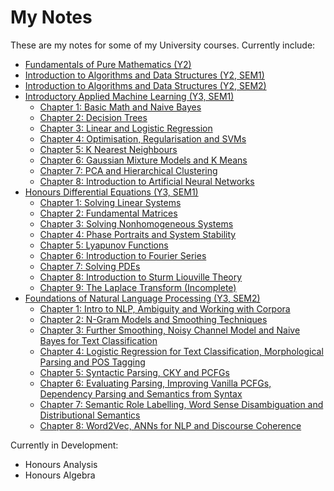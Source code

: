 <h1> My Notes</h1>

These are my notes for some of my University courses. Currently include:

- [Fundamentals of Pure Mathematics (Y2)](https://alv31415.github.io/notes/FPM/FPM.pdf)
- [Introduction to Algorithms and Data Structures (Y2, SEM1)](https://alv31415.github.io/notes/IADS/IADS-Sem1.pdf)
- [Introduction to Algorithms and Data Structures (Y2, SEM2)](https://alv31415.github.io/notes/IADS/IADS-Sem2.pdf)
- [Introductory Applied Machine Learning (Y3, SEM1)](https://github.com/alv31415/notes/tree/master/IAML)
    - [Chapter 1: Basic Math and Naive Bayes](https://alv31415.github.io/notes/IAML/W1-2-MathNB.pdf)
    - [Chapter 2: Decision Trees](https://alv31415.github.io/notes/IAML/W3-DecisionTrees.pdf)
    - [Chapter 3: Linear and Logistic Regression](https://alv31415.github.io/notes/IAML/W4-Regression.pdf)
    - [Chapter 4: Optimisation, Regularisation and SVMs](https://alv31415.github.io/notes/IAML/W5-SVMs.pdf)
    - [Chapter 5: K Nearest Neighbours](https://alv31415.github.io/notes/IAML/W6-kNNs.pdf)
    - [Chapter 6: Gaussian Mixture Models and K Means](https://alv31415.github.io/notes/IAML/W7-GMMs-KMeans.pdf)
    - [Chapter 7: PCA and Hierarchical Clustering](https://alv31415.github.io/notes/IAML/W8-PCA-HierClust.pdf)
    - [Chapter 8: Introduction to Artificial Neural Networks](https://alv31415.github.io/notes/IAML/W9-ANNs.pdf)
- [Honours Differential Equations (Y3, SEM1)](https://github.com/alv31415/notes/tree/master/HDEQ)
    - [Chapter 1: Solving Linear Systems](https://alv31415.github.io/notes/HDEQ/W1-SolvingSystems.pdf)
    - [Chapter 2: Fundamental Matrices](https://alv31415.github.io/notes/HDEQ/W2-FundamentalMatrices.pdf)
    - [Chapter 3: Solving Nonhomogeneous Systems](https://alv31415.github.io/notes/HDEQ/W3-NonHomogeneous.pdf)
    - [Chapter 4: Phase Portraits and System Stability](https://alv31415.github.io/notes/HDEQ/W4-PhaseStability.pdf)
    - [Chapter 5: Lyapunov Functions](https://alv31415.github.io/notes/HDEQ/W5-Lyapunov.pdf)
    - [Chapter 6: Introduction to Fourier Series](https://alv31415.github.io/notes/HDEQ/W6-Fourier.pdf)
    - [Chapter 7: Solving PDEs](https://alv31415.github.io/notes/HDEQ/W7-PDEs.pdf)
    - [Chapter 8: Introduction to Sturm Liouville Theory](https://alv31415.github.io/notes/HDEQ/W8-SLT.pdf)
    - [Chapter 9: The Laplace Transform (Incomplete)](https://alv31415.github.io/notes/HDEQ/W9-Laplace.pdf)
- [Foundations of Natural Language Processing (Y3, SEM2)](https://github.com/alv31415/notes/tree/master/FNLP)
    - [Chapter 1: Intro to NLP, Ambiguity and Working with Corpora](https://github.com/alv31415/notes/blob/master/FNLP/W1-AmbiguityCorpora.pdf)
    - [Chapter 2: N-Gram Models and Smoothing Techniques](https://github.com/alv31415/notes/blob/master/FNLP/W2-NGramSmooth.pdf)
    - [Chapter 3: Further Smoothing, Noisy Channel Model and Naive Bayes for Text Classification](https://github.com/alv31415/notes/blob/master/FNLP/W3-ML4NLP.pdf)
    - [Chapter 4: Logistic Regression for Text Classification, Morphological Parsing and POS Tagging](https://github.com/alv31415/notes/blob/master/FNLP/W4-LRPOSTag.pdf)
    - [Chapter 5: Syntactic Parsing, CKY and PCFGs](https://github.com/alv31415/notes/blob/master/FNLP/W6-CYKParse.pdf)
    - [Chapter 6: Evaluating Parsing, Improving Vanilla PCFGs, Dependency Parsing and Semantics from Syntax](https://github.com/alv31415/notes/blob/master/FNLP/W7-DepParse.pdf)
    - [Chapter 7: Semantic Role Labelling, Word Sense Disambiguation and Distributional Semantics](https://github.com/alv31415/notes/blob/master/FNLP/W8-LexSemSRL.pdf)
    - [Chapter 8: Word2Vec, ANNs for NLP and Discourse Coherence](https://github.com/alv31415/notes/blob/master/FNLP/W9-ANNs4NLP.pdf)

Currently in Development:

- Honours Analysis
- Honours Algebra
